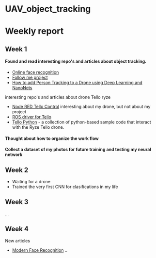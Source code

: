 # UAV_object_tracking

# Weekly report
## Week 1
#### Found and read interesting repo's and articles about object tracking.

- [Online face recognition](https://github.com/ivclab/Online-Face-Recognition-and-Authentication)
- [Follow me project](https://github.com/zenetio/follow-me-deeplearning)
- [How to add Person Tracking to a Drone using Deep Learning and NanoNets](https://nanonets.com/blog/how-to-add-person-tracking-to-a-drone-using-deep-learning-and-nanonets/)

interesting repo's and articles about drone Tello ryze
- [Node RED Tello Control](https://github.com/johnwalicki/Node-RED-Tello-Control) interesting about my drone, but not about my project
- [ROS driver for Tello](https://github.com/anqixu/tello_driver)
- [Tello Python](https://github.com/dji-sdk/Tello-Python) - a collection of python-based sample code that interact with the Ryze Tello drone.

#### Thought about how to organize the work flow

#### Collect a dataset of my photos for future training and testing my neural network

## Week 2

- Waiting for a drone
- Trained the very first CNN for clasifications in my life
## Week 3
...
## Week 4
New articles
- [Modern Face Recognition](https://medium.com/@ageitgey/machine-learning-is-fun-part-4-modern-face-recognition-with-deep-learning-c3cffc121d78)
..
